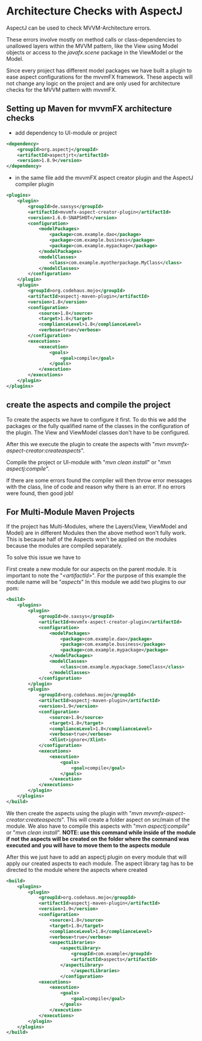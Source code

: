 # Architecture Checks with AspectJ

AspectJ can be used to check MVVM-Architecture errors.

These errors involve mostly on method calls or class-dependencies to unallowed layers within the MVVM pattern, like the View using Model objects or access to the _javafx.scene_ package in the ViewModel or the Model.

Since every project has different model packages we have built a plugin to ease aspect configurations for the mvvmFX framework.
These aspects will not change any logic on the project and are only used for architecture checks for the MVVM pattern with mvvmFX.

## Setting up Maven for mvvmFX architecture checks

   - add dependency to UI-module or project

```xml
<dependency>
    <groupId>org.aspectj</groupId>
    <artifactId>aspectjrt</artifactId>
    <version>1.8.9</version>
</dependency>
```
   - in the same file add the mvvmFX aspect creator plugin and the AspectJ compiler plugin
   
```xml
<plugins>
    <plugin>
        <groupId>de.saxsys</groupId>
        <artifactId>mvvmfx-aspect-creator-plugin</artifactId>
        <version>1.6.0-SNAPSHOT</version>
        <configuration>
            <modelPackages>
                <package>com.example.dao</package>
                <package>com.example.business</package>
                <package>com.example.mypackage</package>
            </modelPackages>
            <modelClasses>
                <class>com.example.myotherpackage.MyClass</class>
            </modelClasses>
        </configuration>
    </plugin>
    <plugin>
        <groupId>org.codehaus.mojo</groupId>
        <artifactId>aspectj-maven-plugin</artifactId>
        <version>1.8</version>
        <configuration>
            <source>1.8</source>
            <target>1.8</target>
            <complianceLevel>1.8</complianceLevel>
            <verbose>true</verbose>
        </configuration>
        <executions>
            <execution>
                <goals>
                    <goal>compile</goal>
                </goals>
            </execution>
        </executions>
    </plugin>
</plugins>
```

## create the aspects and compile the project
To create the aspects we have to configure it first. To do this we add the packages or the fully qualified name of the classes in the configuration of the plugin.
The View and ViewModel classes don't have to be configured.

After this we execute the plugin to create the aspects with "_mvn mvvmfx-aspect-creator:createaspects_".

Compile the project or UI-module with "_mvn clean install_" or "_mvn aspectj:compile_".

If there are some errors found the compiler will then throw error messages with the class, line of code and reason why there is an error.
If no errors were found, then good job!

## For Multi-Module Maven Projects
If the project has Multi-Modules, where the Layers(View, ViewModel and Model) are in different Modules then the above method won't fully work.
This is because half of the Aspects won't be applied on the modules because the modules are compiled separately. 
 
To solve this issue we have to 

First create a new module for our aspects on the parent module. 
It is important to note the "_\<artifactId>_". For the purpose of this example the module name will be "_aspects_"
In this module we add two plugins to our pom:
```xml
<build>
    <plugins>
        <plugin>
            <groupId>de.saxsys</groupId>
            <artifactId>mvvmfx-aspect-creator-plugin</artifactId>
            <configuration>
                <modelPackages>
                    <package>com.example.dao</package>
                    <package>com.example.business</package>
                    <package>com.example.mypackage</package>
                </modelPackages>
                <modelClasses>
                    <class>com.example.mypackage.SomeClass</class>
                </modelClasses>
            </configuration>
        </plugin>
        <plugin>
            <groupId>org.codehaus.mojo</groupId>
            <artifactId>aspectj-maven-plugin</artifactId>
            <version>1.9</version>
            <configuration>
                <source>1.8</source>
                <target>1.8</target>
                <complianceLevel>1.8</complianceLevel>
                <verbose>true</verbose>
                <Xlint>ignore</Xlint>
            </configuration>
            <executions>
                <execution>
                    <goals>
                        <goal>compile</goal>
                    </goals>
                </execution>
            </executions>
        </plugin>
    </plugins>
</build>
```

We then create the aspects using the plugin with "_mvn mvvmfx-aspect-creator:createaspects_". This will create a folder aspect on src/main of the module.
We also have to compile this aspects with "_mvn aspectj:compile_" or "_mvn clean install_".
__NOTE: use this command while inside of the module if not the aspects will be created on the folder where the command was executed and you will have to move them to the aspects module__

After this we just have to add an aspectj plugin on every module that will apply our created aspects to each module.
The aspect library tag has to be directed to the module where the aspects where created

```xml
<build>
    <plugins>
        <plugin>
            <groupId>org.codehaus.mojo</groupId>
            <artifactId>aspectj-maven-plugin</artifactId>
            <version>1.9</version>
            <configuration>
                <source>1.8</source>
                <target>1.8</target>
                <complianceLevel>1.8</complianceLevel>
                <verbose>true</verbose>
                <aspectLibraries>
                    <aspectLibrary>
                        <groupId>com.example</groupId>
                        <artifactId>aspects</artifactId>
                    </aspectLibrary>
                        </aspectLibraries>
                    </configuration>
            <executions>
                <execution>
                    <goals>
                        <goal>compile</goal>
                    </goals>
                </execution>
            </executions>
        </plugin>
    </plugins>
</build>
```